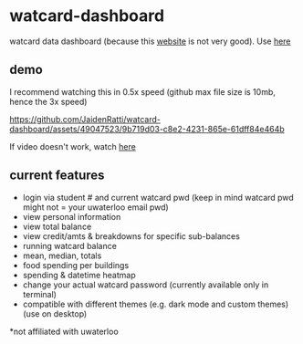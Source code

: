 # watcard-dashboard
watcard data dashboard (because this [website](https://watcard.uwaterloo.ca/OneWeb/Account/LogOn) is not very good). Use [here](https://watcard.streamlit.app/)


## demo

I recommend watching this in 0.5x speed (github max file size is 10mb, hence the 3x speed)

https://github.com/JaidenRatti/watcard-dashboard/assets/49047523/9b719d03-c8e2-4231-865e-61dff84e464b

If video doesn't work, watch [here](https://youtu.be/izB-l1uGkSk)


## current features 
- login via student # and current watcard pwd (keep in mind watcard pwd might not = your uwaterloo email pwd)
- view personal information
- view total balance
- view credit/amts & breakdowns for specific sub-balances
- running watcard balance
- mean, median, totals
- food spending per buildings
- spending & datetime heatmap
- change your actual watcard password (currently available only in terminal)
- compatible with different themes (e.g. dark mode and custom themes)
(use on desktop)

*not affiliated with uwaterloo
